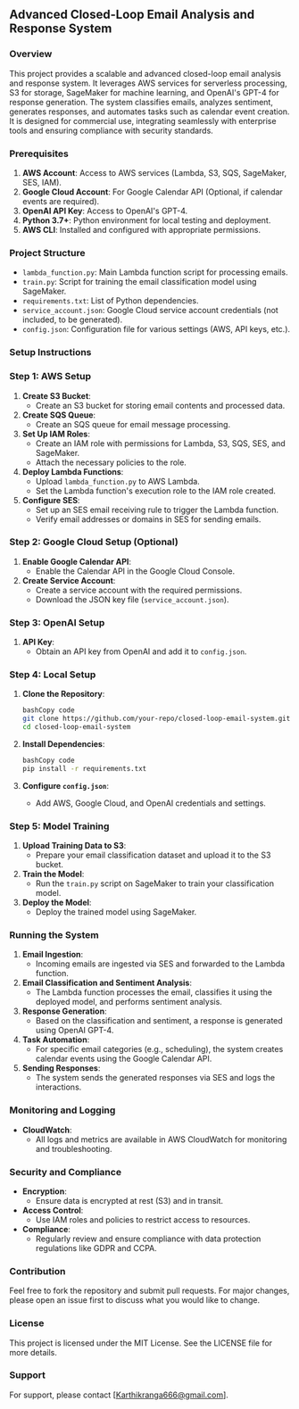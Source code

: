 ## Advanced Closed-Loop Email Analysis and Response System

### Overview

This project provides a scalable and advanced closed-loop email analysis and response system. It leverages AWS services for serverless processing, S3 for storage, SageMaker for machine learning, and OpenAI's GPT-4 for response generation. The system classifies emails, analyzes sentiment, generates responses, and automates tasks such as calendar event creation. It is designed for commercial use, integrating seamlessly with enterprise tools and ensuring compliance with security standards.

### Prerequisites

1. **AWS Account**: Access to AWS services (Lambda, S3, SQS, SageMaker, SES, IAM).
2. **Google Cloud Account**: For Google Calendar API (Optional, if calendar events are required).
3. **OpenAI API Key**: Access to OpenAI's GPT-4.
4. **Python 3.7+**: Python environment for local testing and deployment.
5. **AWS CLI**: Installed and configured with appropriate permissions.

### Project Structure

- `lambda_function.py`: Main Lambda function script for processing emails.
- `train.py`: Script for training the email classification model using SageMaker.
- `requirements.txt`: List of Python dependencies.
- `service_account.json`: Google Cloud service account credentials (not included, to be generated).
- `config.json`: Configuration file for various settings (AWS, API keys, etc.).

### Setup Instructions

### Step 1: AWS Setup

1. **Create S3 Bucket**:
    - Create an S3 bucket for storing email contents and processed data.
2. **Create SQS Queue**:
    - Create an SQS queue for email message processing.
3. **Set Up IAM Roles**:
    - Create an IAM role with permissions for Lambda, S3, SQS, SES, and SageMaker.
    - Attach the necessary policies to the role.
4. **Deploy Lambda Functions**:
    - Upload `lambda_function.py` to AWS Lambda.
    - Set the Lambda function's execution role to the IAM role created.
5. **Configure SES**:
    - Set up an SES email receiving rule to trigger the Lambda function.
    - Verify email addresses or domains in SES for sending emails.

### Step 2: Google Cloud Setup (Optional)

1. **Enable Google Calendar API**:
    - Enable the Calendar API in the Google Cloud Console.
2. **Create Service Account**:
    - Create a service account with the required permissions.
    - Download the JSON key file (`service_account.json`).

### Step 3: OpenAI Setup

1. **API Key**:
    - Obtain an API key from OpenAI and add it to `config.json`.

### Step 4: Local Setup

1. **Clone the Repository**:
    
    ```bash
    bashCopy code
    git clone https://github.com/your-repo/closed-loop-email-system.git
    cd closed-loop-email-system
    ```
    
2. **Install Dependencies**:
    
    ```bash
    bashCopy code
    pip install -r requirements.txt
    ```
    
3. **Configure `config.json`**:
    - Add AWS, Google Cloud, and OpenAI credentials and settings.

### Step 5: Model Training

1. **Upload Training Data to S3**:
    - Prepare your email classification dataset and upload it to the S3 bucket.
2. **Train the Model**:
    - Run the `train.py` script on SageMaker to train your classification model.
3. **Deploy the Model**:
    - Deploy the trained model using SageMaker.

### Running the System

1. **Email Ingestion**:
    - Incoming emails are ingested via SES and forwarded to the Lambda function.
2. **Email Classification and Sentiment Analysis**:
    - The Lambda function processes the email, classifies it using the deployed model, and performs sentiment analysis.
3. **Response Generation**:
    - Based on the classification and sentiment, a response is generated using OpenAI GPT-4.
4. **Task Automation**:
    - For specific email categories (e.g., scheduling), the system creates calendar events using the Google Calendar API.
5. **Sending Responses**:
    - The system sends the generated responses via SES and logs the interactions.

### Monitoring and Logging

- **CloudWatch**:
    - All logs and metrics are available in AWS CloudWatch for monitoring and troubleshooting.

### Security and Compliance

- **Encryption**:
    - Ensure data is encrypted at rest (S3) and in transit.
- **Access Control**:
    - Use IAM roles and policies to restrict access to resources.
- **Compliance**:
    - Regularly review and ensure compliance with data protection regulations like GDPR and CCPA.

### Contribution

Feel free to fork the repository and submit pull requests. For major changes, please open an issue first to discuss what you would like to change.

### License

This project is licensed under the MIT License. See the LICENSE file for more details.

### Support

For support, please contact [Karthikranga666@gmail.com].
